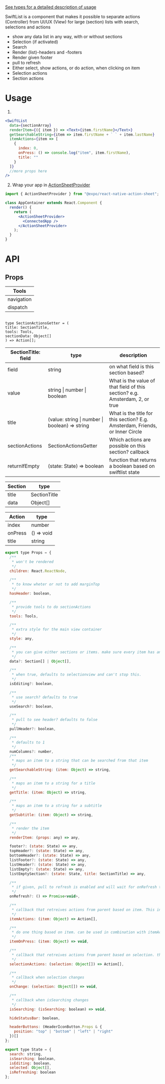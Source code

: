 [See types for a detailed description of usage](./index.js)

SwiftList is a component that makes it possible to separate actions (Controller) from UI/UX (View) for large (section) lists with search, selections and actions

- show any data list in any way, with or without sections
- Selection (if activated)
- Search
- Render (list)-headers and -footers
- Render given footer
- pull to refresh
- Either select, show actions, or do action, when clicking on item
- Selection actions
- Section actions

# Usage

1.

```jsx
<SwiftList
  data={sectionArray}
  renderItem={({ item }) => <Text>{item.firstName}</Text>}
  getSearchableString={item => item.firstName + ` ` + item.lastName}
  itemActions={item => [
    {
      index: 0,
      onPress: () => console.log("item", item.firstName),
      title: ""
    }
  ]}
  //more props here
/>
```

2. Wrap your app in [ActionSheetProvider](https://github.com/expo/react-native-action-sheet)

```jsx
import { ActionSheetProvider } from "@expo/react-native-action-sheet";

class AppContainer extends React.Component {
  render() {
    return (
      <ActionSheetProvider>
        <ConnectedApp />
      </ActionSheetProvider>
    );
  }
}
```

# API

## Props

| Tools      |
| ---------- |
| navigation |
| dispatch   |

```

type SectionActionsGetter = (
title: SectionTitle,
tools: Tools,
sectionData: Object[]
) => Action[];

```

| SectionTitle: field | type                                           | description                                                                  |
| ------------------- | ---------------------------------------------- | ---------------------------------------------------------------------------- |
| field               | string                                         | on what field is this section based?                                         |
| value               | string \| number \| boolean                    | What is the value of that field of this section? e.g. Amsterdam, 2, or true  |
| title               | (value: string \| number \| boolean) => string | What is the title for this section? E.g. Amsterdam, Friends, or Inner Circle |
| sectionActions      | SectionActionsGetter                           | Which actions are possible on this section? callback                         |
| returnIfEmpty       | (state: State) => boolean                      | function that returns a boolean based on swiftlist state                     |

| Section | type         |
| ------- | ------------ |
| title   | SectionTitle |
| data    | Object[]     |

| Action  | type       |
| ------- | ---------- |
| index   | number     |
| onPress | () => void |
| title   | string     |

```js
export type Props = {
  /**
   * won't be rendered
   */
  children: React.ReactNode,

  /**
   * to know wheter or not to add marginTop
   */
  hasHeader: boolean,

  /**
   * provide tools to do sectionActions
   */
  tools: Tools,

  /**
   * extra style for the main view container
   */
  style: any,

  /**
   * you can give either sections or items. make sure every item has an `id` prop, or selection won't work
   */
  data?: Section[] | Object[],

  /**
   * when true, defaults to selectionview and can't stop this.
   */
  isEditing?: boolean,

  /**
   * use search? defaults to true
   */
  useSearch?: boolean,

  /**
   * pull to see header? defaults to false
   */
  pullHeader?: boolean,

  /**
   * defaults to 1
   */
  numColumns?: number,
  /**
   * maps an item to a string that can be searched from that item
   */
  getSearchableString: (item: Object) => string,

  /**
   * maps an item to a string for a title
   */
  getTitle: (item: Object) => string,

  /**
   * maps an item to a string for a subtitle
   */
  getSubtitle: (item: Object) => string,

  /**
   * render the item
   */
  renderItem: (props: any) => any,

  footer?: (state: State) => any,
  topHeader?: (state: State) => any,
  bottomHeader?: (state: State) => any,
  listFooter?: (state: State) => any,
  listHeader?: (state: State) => any,
  listEmpty?: (state: State) => any,
  listEmptySection?: (state: State, title: SectionTitle) => any,

  /**
   * if given, pull to refresh is enabled and will wait for onRefresh to promise. won't work together with pullHeader
   */
  onRefresh?: () => Promise<void>,

  /**
   * callback that retreives actions from parent based on item. This in turn renders ActionSheet or something else. If there's just one action, just fire that action without button
   */
  itemActions: (item: Object) => Action[],

  /**
   * do one thing based on item. can be used in combination with itemActions
   */
  itemOnPress: (item: Object) => void,

  /**
   * callback that retreives actions from parent based on selection. this in turn renders FAB or something else, depending on optional parameter or platform default
   */
  selectionActions: (selection: Object[]) => Action[],

  /**
   * callback when selection changes
   */
  onChange: (selection: Object[]) => void,

  /**
   * callback when isSearching changes
   */
  isSearching: (isSearching: boolean) => void,

  hideStatusBar: boolean,

  headerButtons: (HeaderIconButton.Props & {
    position: "top" | "bottom" | "left" | "right"
  })[]
};

export type State = {
  search: string,
  isSearching: boolean,
  isEditing: boolean,
  selected: Object[],
  isRefreshing: boolean
};
```
